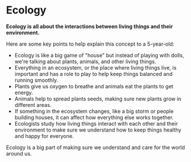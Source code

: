 # Ecology

**Ecology is all about the interactions between living things and their environment.**

Here are some key points to help explain this concept to a 5-year-old:

- Ecology is like a big game of "house" but instead of playing with dolls, we're talking about plants, animals, and other living things.
- Everything in an ecosystem, or the place where living things live, is important and has a role to play to help keep things balanced and running smoothly.
- Plants give us oxygen to breathe and animals eat the plants to get energy.
- Animals help to spread plants seeds, making sure new plants grow in different areas.
- If something in the ecosystem changes, like a big storm or people building houses, it can affect how everything else works together.
- Ecologists study how living things interact with each other and their environment to make sure we understand how to keep things healthy and happy for everyone. 

Ecology is a big part of making sure we understand and care for the world around us.
